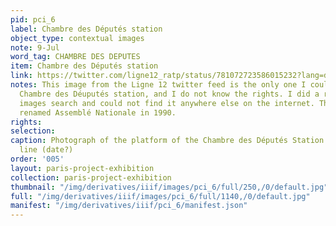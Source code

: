 ```yaml
---
pid: pci_6
label: Chambre des Députés station
object_type: contextual images
note: 9-Jul
word_tag: CHAMBRE DES DEPUTES
item: Chambre des Députés station
link: https://twitter.com/ligne12_ratp/status/781072723586015232?lang=da
notes: This image from the Ligne 12 twitter feed is the only one I could find of the
  Chambre des Déuputés station, and I do not know the rights. I did a reverse google
  images search and could not find it anywhere else on the internet. The station was
  renamed Assemblé Nationale in 1990.
rights: 
selection: 
caption: Photograph of the platform of the Chambre des Députés Station on the Nord-Sud
  line (date?)
order: '005'
layout: paris-project-exhibition
collection: paris-project-exhibition
thumbnail: "/img/derivatives/iiif/images/pci_6/full/250,/0/default.jpg"
full: "/img/derivatives/iiif/images/pci_6/full/1140,/0/default.jpg"
manifest: "/img/derivatives/iiif/pci_6/manifest.json"
---
```

